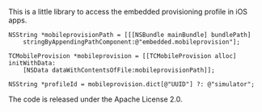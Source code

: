 This is a little library to access the embedded provisioning profile in iOS apps.

    NSString *mobileprovisionPath = [[[NSBundle mainBundle] bundlePath]
        stringByAppendingPathComponent:@"embedded.mobileprovision"];

    TCMobileProvision *mobileprovision = [[TCMobileProvision alloc] initWithData:
        [NSData dataWithContentsOfFile:mobileprovisionPath]];

    NSString *profileId = mobileprovision.dict[@"UUID"] ?: @"simulator";

The code is released under the Apache License 2.0.